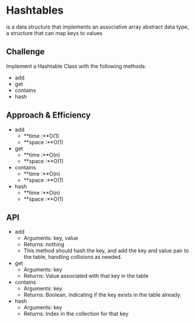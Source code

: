 # Hashtables
 is a data structure that implements an associative array abstract data type, a structure that can map keys to values

## Challenge
Implement a Hashtable Class with the following methods:

- add
- get
- contains
- hash

## Approach & Efficiency
- add
    + **time :**O(1)
    + **space :**O(1)
- get
    + **time :**O(n)
    + **space :**O(1)
- contains
    + **time :**O(n)
    + **space :**O(1)
- hash
    + **time :**O(n)
    + **space :**O(1)


## API
- add
    + Arguments: key, value
    + Returns: nothing
    + This method should hash the key, and add the key and value pair to the table, handling collisions as needed.
- get
    + Arguments: key
    + Returns: Value associated with that key in the table
- contains
    + Arguments: key
    + Returns: Boolean, indicating if the key exists in the table already.
- hash
    + Arguments: key
    + Returns: Index in the collection for that key
